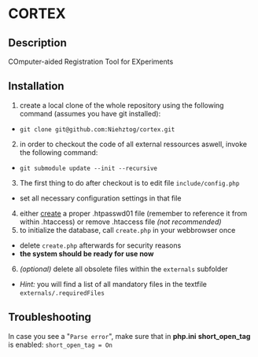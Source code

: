 CORTEX
======

Description
-----------
COmputer-aided Registration Tool for EXperiments

Installation
------------
1. create a local clone of the whole repository using the following command (assumes you have git installed):
  * `git clone git@github.com:Niehztog/cortex.git`
2. in order to checkout the code of all external ressources aswell, invoke the following command:
  * `git submodule update --init --recursive`
3. The first thing to do after checkout is to edit file `include/config.php`
  * set all necessary configuration settings in that file
4. either [create](http://www.colostate.edu/~ric/htpass.html) a proper .htpasswd01 file (remember to reference it from within .htaccess) or remove .htaccess file _(not recommended)_
5. to initialize the database, call `create.php` in your webbrowser once
  * delete `create.php` afterwards for security reasons
  * __the system should be ready for use now__
6. _(optional)_ delete all obsolete files within the `externals` subfolder
  * _Hint:_ you will find a list of all mandatory files in the textfile `externals/.requiredFiles`
  
Troubleshooting
---------------
In case you see a "`Parse error`", make sure that in **php.ini** **short_open_tag** is enabled: `short_open_tag = On`